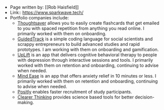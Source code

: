 - Page written by: [[Rob Haisfield]]
- Link:: https://www.sparkwave.tech/
- Portfolio companies include:
    - [Thoughtsaver](https://www.thoughtsaver.com/) allows you to easily create flashcards that get emailed to you with spaced repetition from anything you read online. I primarily worked with them on onboarding.
    - [GuidedTrack](https://www.guidedtrack.com/) is a simple coding language for social scientists and scrappy entrepreneurs to build advanced studies and rapid prototypes.  I am working with them on onboarding and gamification.
    - [UpLift](https://www.uplift.app/) is an app that delivers cognitive behavioral therapy to people with depression through interactive sessions and tools.  I primarily worked with them on retention and onboarding, continuing to advise when needed.
    - [Mind Ease](https://mindease.io/) is an app that offers anxiety relief in 10 minutes or less.  I primarily worked with them on retention and onboarding, continuing to advise when needed.
    - [Positly](https://www.positly.com/) enables faster recruitment of study participants.
    - [Clearer Thinking](https://www.clearerthinking.org/) provides science based tools for better decision-making.
